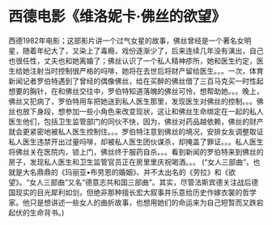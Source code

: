 # 西德电影《维洛妮卡·佛丝的欲望》

西德1982年电影；这部影片讲一个过气女星的故事，佛丝曾经是一个著名女明星，随着年纪大了，又染上了毒瘾，戏份逐渐少了，后来连续几年没有演出，自己也很任性，丈夫也和她离婚了；佛丝认识了一个私人精神疹所，她和医生约定，医生给她注射当时控制很严格的吗啡，她将在去世后将财产留给医生。。。一次，体育新闻记者罗伯特遇到了曾经的偶像佛丝，给在买醉的佛丝借了三百马克买一时性起想要的胸针，在和佛丝交往中，罗伯特知道落魄的佛丝可怜，想帮助她。。。晚上，佛丝又犯病了，罗伯特用车把她送到私人医生那里，发现医生对佛丝的控制。。。佛丝也放下身段，想参加一些小角色来改变现状，这让和佛丝生命绑定在一起的私人医生他们，包括卫生监管部门的同伙不快，因为，佛丝对药品越依赖，佛丝的财产就会更紧密地被私人医生控制住。。。罗伯特注意到佛丝的境况，安排女友调整取证私人医生违禁开出过量吗啡，却被私人医生团伙谋杀，却掩盖了罪证。。。私人医生将佛丝关在医院内，锁上门，佛丝终于服药自杀。。。看到新闻的罗伯特来到佛丝的房子，发现私人医生和卫生监管官员正在房里里庆祝喝酒。。。
(“女人三部曲”，也就是大名鼎鼎的《玛丽亚•布劳恩的婚姻》、并不太出名的《劳拉》和《欲望》。“女人三部曲”又名“德意志共和国三部曲”。其实，尽管法斯宾德关注战后德国现实的目光犀利如剑，但绝非那种擅长宏大叙事并乐意给历史作嫁衣裳的哲学家。他只是想讲述一些女人的曲折故事，也想用她们的命运来为自己短暂而又跌宕起伏的生命背书。)